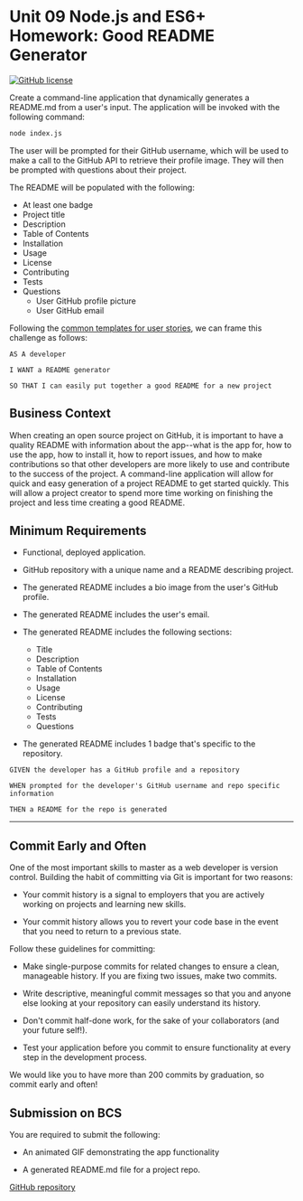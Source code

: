 # Unit 09 Node.js and ES6+ Homework: Good README Generator

[![GitHub license](https://img.shields.io/github/commit-activity/y/smithse4/09-readme-generator?color=blueviolet)](https://github.com/smithse4/09-readme-generator)



Create a command-line application that dynamically generates a README.md from a user's input. The application will be invoked with the following command:

```sh
node index.js
```

The user will be prompted for their GitHub username, which will be used to make a call to the GitHub API to retrieve their profile image. They will then be prompted with questions about their project.

The README will be populated with the following:

* At least one badge
* Project title
* Description
* Table of Contents
* Installation
* Usage
* License
* Contributing
* Tests
* Questions
  * User GitHub profile picture
  * User GitHub email

Following the [common templates for user stories](https://en.wikipedia.org/wiki/User_story#Common_templates), we can frame this challenge as follows:

```
AS A developer

I WANT a README generator

SO THAT I can easily put together a good README for a new project
```

## Business Context

When creating an open source project on GitHub, it is important to have a quality README with information about the app--what is the app for, how to use the app, how to install it, how to report issues, and how to make contributions so that other developers are more likely to use and contribute to the success of the project. A command-line application will allow for quick and easy generation of a project README to get started quickly. This will allow a project creator to spend more time working on finishing the project and less time creating a good README.

## Minimum Requirements

* Functional, deployed application.

* GitHub repository with a unique name and a README describing project.

* The generated README includes a bio image from the user's GitHub profile.

* The generated README includes the user's email.

* The generated README includes the following sections: 
  * Title
  * Description
  * Table of Contents
  * Installation
  * Usage
  * License
  * Contributing
  * Tests
  * Questions

* The generated README includes 1 badge that's specific to the repository.

```
GIVEN the developer has a GitHub profile and a repository

WHEN prompted for the developer's GitHub username and repo specific information

THEN a README for the repo is generated
```
- - -

## Commit Early and Often

One of the most important skills to master as a web developer is version control. Building the habit of committing via Git is important for two reasons:

* Your commit history is a signal to employers that you are actively working on projects and learning new skills.

* Your commit history allows you to revert your code base in the event that you need to return to a previous state.

Follow these guidelines for committing:

* Make single-purpose commits for related changes to ensure a clean, manageable history. If you are fixing two issues, make two commits.

* Write descriptive, meaningful commit messages so that you and anyone else looking at your repository can easily understand its history.

* Don't commit half-done work, for the sake of your collaborators (and your future self!).

* Test your application before you commit to ensure functionality at every step in the development process.

We would like you to have more than 200 commits by graduation, so commit early and often!

## Submission on BCS

You are required to submit the following:

* An animated GIF demonstrating the app functionality

* A generated README.md file for a project repo.

[GitHub repository](https://github.com/smithse4/09-readme-generator)